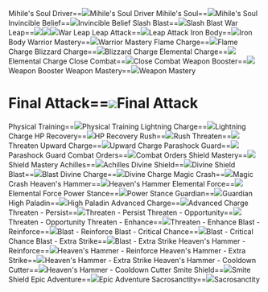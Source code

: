 Mihile's Soul Driver==<img src="upload/mxd/Paladin/Skill_Mihile's_Soul_Driver.png"/>Mihile's Soul Driver
Mihile's Soul==<img src="upload/mxd/Paladin/Skill_Mihile's_Soul.png"/>Mihile's Soul
Invincible Belief==<img src="upload/mxd/Paladin/Skill_Invincible_Belief.png"/>Invincible Belief
Slash Blast==<img src="upload/mxd/Paladin/Skill_Slash_Blast.png"/>Slash Blast
War Leap==<img src="upload/mxd/Paladin/Skill_War_Leap_(Swordman_and_Page).png"/><img src="upload/mxd/Paladin/Skill_War_Leap_(Fighter).png"/><img src="upload/mxd/Paladin/Skill_War_Leap_(Spearman).png"/>War Leap
Leap Attack==<img src="upload/mxd/Paladin/Skill_Leap_Attack.png"/>Leap Attack
Iron Body==<img src="upload/mxd/Paladin/Skill_Iron_Body.png"/>Iron Body
Warrior Mastery==<img src="upload/mxd/Paladin/Skill_Warrior_Mastery.png"/>Warrior Mastery
Flame Charge==<img src="upload/mxd/Paladin/Skill_Flame_Charge.png"/>Flame Charge
Blizzard Charge==<img src="upload/mxd/Paladin/Skill_Blizzard_Charge.png"/>Blizzard Charge
Elemental Charge==<img src="upload/mxd/Paladin/Skill_Elemental_Charge.png"/>Elemental Charge
Close Combat==<img src="upload/mxd/Paladin/Skill_Close_Combat.png"/>Close Combat
Weapon Booster==<img src="upload/mxd/Paladin/Skill_Weapon_Booster.png"/>Weapon Booster
Weapon Mastery==<img src="upload/mxd/Paladin/Skill_Weapon_Mastery.png"/>Weapon Mastery
# Final Attack==<img src="upload/mxd/Paladin/Skill_Final_Attack.png"/>Final Attack
Physical Training==<img src="upload/mxd/Paladin/Skill_Physical_Training.png"/>Physical Training
Lightning Charge==<img src="upload/mxd/Paladin/Skill_Lightning_Charge.png"/>Lightning Charge
HP Recovery==<img src="upload/mxd/Paladin/Skill_HP_Recovery.png"/>HP Recovery
Rush==<img src="upload/mxd/Paladin/Skill_Rush_(White_Knight).png"/>Rush
Threaten==<img src="upload/mxd/Paladin/Skill_Threaten.png"/>Threaten
Upward Charge==<img src="upload/mxd/Paladin/Skill_Upward_Charge_(White_Knight).png"/>Upward Charge
Parashock Guard==<img src="upload/mxd/Paladin/Skill_Parashock_Guard.png"/>Parashock Guard
Combat Orders==<img src="upload/mxd/Paladin/Skill_Combat_Orders.png"/>Combat Orders
Shield Mastery==<img src="upload/mxd/Paladin/Skill_Shield_Mastery_(White_Knight).png"/>Shield Mastery
Achilles==<img src="upload/mxd/Paladin/Skill_Achilles.png"/>Achilles
Divine Shield==<img src="upload/mxd/Paladin/Skill_Divine_Shield.png"/>Divine Shield
Blast==<img src="upload/mxd/Paladin/Skill_Blast.png"/>Blast
Divine Charge==<img src="upload/mxd/Paladin/Skill_Divine_Charge.png"/>Divine Charge
Magic Crash==<img src="upload/mxd/Paladin/Skill_Magic_Crash_(Warrior).png"/>Magic Crash
Heaven's Hammer==<img src="upload/mxd/Paladin/Skill_Heaven's_Hammer.png"/>Heaven's Hammer
Elemental Force==<img src="upload/mxd/Paladin/Skill_Elemental_Force.png"/>Elemental Force
Power Stance==<img src="upload/mxd/Paladin/Skill_Power_Stance_(Warrior).png"/>Power Stance
Guardian==<img src="upload/mxd/Paladin/Skill_Guardian.png"/>Guardian
High Paladin==<img src="upload/mxd/Paladin/Skill_High_Paladin.png"/>High Paladin
Advanced Charge==<img src="upload/mxd/Paladin/Skill_Advanced_Charge.png"/>Advanced Charge
Threaten \- Persist==<img src="upload/mxd/Paladin/Skill_Threaten_-_Persist.png"/>Threaten - Persist
Threaten \- Opportunity==<img src="upload/mxd/Paladin/Skill_Threaten_-_Opportunity.png"/>Threaten - Opportunity
Threaten \- Enhance==<img src="upload/mxd/Paladin/Skill_Threaten_-_Enhance.png"/>Threaten - Enhance
Blast \- Reinforce==<img src="upload/mxd/Paladin/Skill_Blast_-_Reinforce.png"/>Blast - Reinforce
Blast \- Critical Chance==<img src="upload/mxd/Paladin/Skill_Blast_-_Critical_Chance.png"/>Blast - Critical Chance
Blast \- Extra Strike==<img src="upload/mxd/Paladin/Skill_Blast_-_Extra_Strike.png"/>Blast - Extra Strike
Heaven's Hammer \- Reinforce==<img src="upload/mxd/Paladin/Skill Heaven's_Hammer_-_Reinforce.png"/>Heaven's Hammer - Reinforce
Heaven's Hammer \- Extra Strike==<img src="upload/mxd/Paladin/Skill Heaven's_Hammer_-_Extra_Strike.png"/>Heaven's Hammer - Extra Strike
Heaven's Hammer \- Cooldown Cutter==<img src="upload/mxd/Paladin/Skill Heaven's_Hammer_-_Cooldown_Cutter.png"/>Heaven's Hammer - Cooldown Cutter
Smite Shield==<img src="upload/mxd/Paladin/Skill_Smite_Shield.png"/>Smite Shield
Epic Adventure==<img src="upload/mxd/Paladin/Skill_Epic_Adventure_(Warrior).png"/>Epic Adventure
Sacrosanctity==<img src="upload/mxd/Paladin/Skill_Sacrosanctity.png"/>Sacrosanctity
